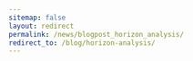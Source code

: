 ```yaml
---
sitemap: false
layout: redirect
permalink: /news/blogpost_horizon_analysis/
redirect_to: /blog/horizon-analysis/
---
```

